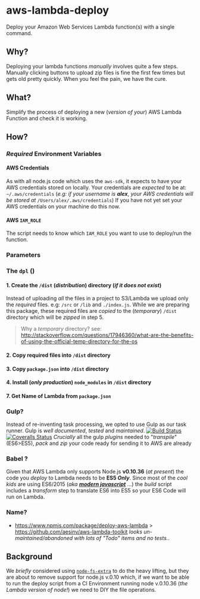 # aws-lambda-deploy

Deploy your Amazon Web Services Lambda function(s) with a single command.

## Why?

Deploying your lambda functions *manually* involves quite a few steps.
Manually clicking buttons to upload zip files is fine the first few times
but gets old pretty quickly. When you feel the pain, we have the cure.


## What?

Simplify the process of deploying a new (*version of your*)
AWS Lambda Function and check it is working.


## How?

### *Required* Environment Variables

#### AWS Credentials

As with all node.js code which uses the `aws-sdk`,
it expects to have your AWS credentials stored on locally.
Your credentials are *expected* to be at: `~/.aws/credentials`
(*e.g: if your username is* ***alex***, *your AWS credentials will
  be stored at* `/Users/alex/.aws/credentials`)
If you have not yet set your AWS credentials on your machine
do this now.

#### AWS `IAM_ROLE`

The script needs to know which `IAM_ROLE` you want to use to deploy/run
the function.

### Parameters  




### The `dpl` ()

#### 1. Create the `/dist` (*distribution*) directory (*if it does not exist*)

Instead of uploading *all* the files in a project to S3/Lambda we upload only
the *required* files. e.g: `/src` or `/lib` and `./index.js`.
While we are preparing this package, these required files are *copied* to
the (*temporary*) `/dist` directory which will be *zipped* in step 5.

> Why a *temporary* directory?
see: http://stackoverflow.com/questions/17946360/what-are-the-benefits-of-using-the-official-temp-directory-for-the-os

#### 2. Copy required files into `/dist` directory



#### 3. Copy `package.json` into `/dist` directory



#### 4. Install (*only production*) `node_modules` in `/dist` directory



#### 7. Get Name of Lambda from `package.json`





### Gulp?

Instead of re-inventing task processing, we opted to use Gulp as our task
runner. Gulp is *well documented*, *tested* and *maintained*. [![Build Status](https://img.shields.io/travis/gulpjs/gulp.svg)](https://travis-ci.org/gulpjs/gulp)   [![Coveralls Status](https://img.shields.io/coveralls/gulpjs/gulp/master.svg)](https://coveralls.io/r/gulpjs/gulp)
*Crucially* all the gulp *plugins* needed to "*transpile*" (ES6>ES5),
*pack* and *zip* your code ready for sending it to AWS are already  


### Babel ?

Given that AWS Lambda only supports Node.js **v0.10.36** (*at present*)
the code you *deploy* to Lambda needs to be **ES5 _Only_**.
Since most of the *cool kids* are using ES6/2015
(*aka* [***modern javascript***](https://twitter.com/ericdfields/status/677677470590570496) ...)
the *build* script includes a *transform* step to translate ES6 into ES5
so your ES6 Code will run on Lambda.

### Name?

+ https://www.npmjs.com/package/deploy-aws-lambda > https://github.com/aesinv/aws-lambda-toolkit *looks un-maintained/abandoned with lots of "Todo" items and no tests.*.

## Background

We *briefly* considered using [`node-fs-extra`](https://github.com/jprichardson/node-fs-extra)
to do the heavy lifting, but they are about to remove support for node.js v.0.10
which, if we want to be able to run the deploy script from a CI Environment
running node v.0.10.36 (*the Lambda version of node!*)
we need to DIY the file operations.
